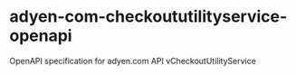 # adyen-com-checkoututilityservice-openapi
OpenAPI specification for adyen.com API vCheckoutUtilityService
